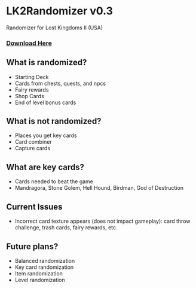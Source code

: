 # LK2Randomizer v0.3
Randomizer for Lost Kingdoms II (USA)
### [Download Here](https://github.com/BenjWolf/LK2Randomizer/releases/download/v0.2/LK2Randomizer_v0.2DOWNLOAD.rar)
## What is randomized?
* Starting Deck
* Cards from chests, quests, and npcs
* Fairy rewards
* Shop Cards
* End of level bonus cards

## What is not randomized?
* Places you get key cards
* Card combiner
* Capture cards

## What are key cards?
* Cards needed to beat the game
* Mandragora, Stone Golem, Hell Hound, Birdman, God of Destruction

## Current Issues
* Incorrect card texture appears (does not impact gameplay): card throw challenge, trash cards, fairy rewards, etc.

## Future plans?
* Balanced randomization
* Key card randomization
* Item randomization
* Level randomization
